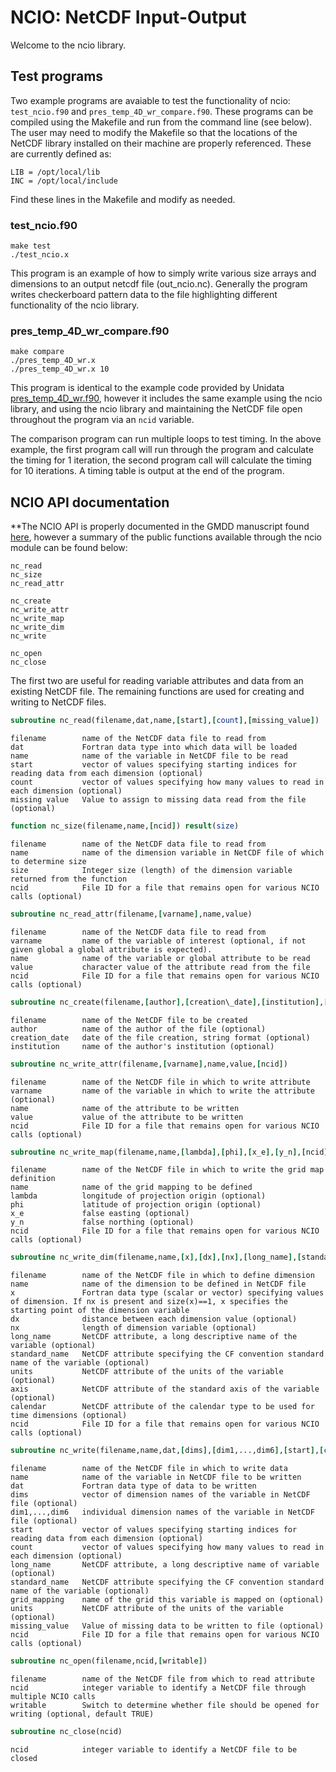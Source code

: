 
# NCIO: NetCDF Input-Output

Welcome to the ncio library.

## Test programs

Two example programs are avaiable to test the functionality of ncio:
```test_ncio.f90``` and ```pres_temp_4D_wr_compare.f90```. These programs can be compiled using the Makefile and run from the command line (see below). The user may need to modify the Makefile so that the locations of the NetCDF library installed on their machine are properly referenced. These are currently defined as:

```
LIB = /opt/local/lib
INC = /opt/local/include
```

Find these lines in the Makefile and modify as needed. 

### test_ncio.f90 

```
make test 
./test_ncio.x 
```

This program is an example of how to simply write various size arrays and dimensions to an output netcdf file (out_ncio.nc). Generally the program writes checkerboard pattern data to the file highlighting different functionality of the ncio library. 

### pres_temp_4D_wr_compare.f90 

```
make compare 
./pres_temp_4D_wr.x
./pres_temp_4D_wr.x 10 
```

This program is identical to the example code provided by Unidata [pres_temp_4D_wr.f90](http://www.unidata.ucar.edu/software/netcdf/docs/netcdf-tutorial), however it includes the same example using the ncio library, and using the ncio library and maintaining the NetCDF file open throughout the program via an `ncid` variable.

The comparison program can run multiple loops to test timing. In the above example, the first program call will run through the program and calculate the timing for 1 iteration, the second program call will calculate the timing for 10 iterations. A timing table is output at the end of the program. 

## NCIO API documentation

**The NCIO API is properly documented in the GMDD manuscript found [here](http://www.geosci-model-dev.net/), however a summary of the public functions available through the ncio module can be found below:

```
nc_read
nc_size
nc_read_attr

nc_create
nc_write_attr
nc_write_map
nc_write_dim
nc_write

nc_open
nc_close
```

The first two are useful for reading variable attributes and data from an existing NetCDF file. The remaining functions are used for creating and writing to NetCDF files. 

```fortran
subroutine nc_read(filename,dat,name,[start],[count],[missing_value])
```
```
filename        name of the NetCDF data file to read from
dat             Fortran data type into which data will be loaded
name            name of the variable in NetCDF file to be read
start           vector of values specifying starting indices for reading data from each dimension (optional) 
count           vector of values specifying how many values to read in each dimension (optional)
missing value   Value to assign to missing data read from the file (optional)
```

```fortran
function nc_size(filename,name,[ncid]) result(size)
```
```
filename        name of the NetCDF data file to read from
name            name of the dimension variable in NetCDF file of which to determine size
size            Integer size (length) of the dimension variable returned from the function
ncid            File ID for a file that remains open for various NCIO calls (optional)
```

```fortran
subroutine nc_read_attr(filename,[varname],name,value)
```
```
filename        name of the NetCDF data file to read from
varname         name of the variable of interest (optional, if not given global a global attribute is expected).
name            name of the variable or global attribute to be read
value           character value of the attribute read from the file
ncid            File ID for a file that remains open for various NCIO calls (optional)
```

```fortran
subroutine nc_create(filename,[author],[creation\_date],[institution],[description])
```
```
filename        name of the NetCDF file to be created
author          name of the author of the file (optional)
creation_date   date of the file creation, string format (optional)
institution     name of the author's institution (optional)
```

```fortran
subroutine nc_write_attr(filename,[varname],name,value,[ncid])
```
```
filename        name of the NetCDF file in which to write attribute
varname         name of the variable in which to write the attribute (optional)
name            name of the attribute to be written
value           value of the attribute to be written
ncid            File ID for a file that remains open for various NCIO calls (optional)
```

```fortran
subroutine nc_write_map(filename,name,[lambda],[phi],[x_e],[y_n],[ncid])
```
```
filename        name of the NetCDF file in which to write the grid map definition
name            name of the grid mapping to be defined
lambda          longitude of projection origin (optional)
phi             latitude of projection origin (optional)
x_e             false easting (optional)
y_n             false northing (optional)
ncid            File ID for a file that remains open for various NCIO calls (optional)
```

```fortran
subroutine nc_write_dim(filename,name,[x],[dx],[nx],[long_name],[standard_name],[units],[axis],[calendar],[ncid])
```
```
filename        name of the NetCDF file in which to define dimension
name            name of the dimension to be defined in NetCDF file
x               Fortran data type (scalar or vector) specifying values of dimension. If nx is present and size(x)==1, x specifies the starting point of the dimension variable
dx              distance between each dimension value (optional)
nx              length of dimension variable (optional)
long_name       NetCDF attribute, a long descriptive name of the variable (optional)
standard_name   NetCDF attribute specifying the CF convention standard name of the variable (optional)
units           NetCDF attribute of the units of the variable (optional)
axis            NetCDF attribute of the standard axis of the variable (optional)
calendar        NetCDF attribute of the calendar type to be used for time dimensions (optional)
ncid            File ID for a file that remains open for various NCIO calls (optional)
```

```fortran
subroutine nc_write(filename,name,dat,[dims],[dim1,...,dim6],[start],[count],[long_name],[standard_name],[grid_mapping],[units],[missing_value],[ncid])
```
```
filename        name of the NetCDF file in which to write data
name            name of the variable in NetCDF file to be written
dat             Fortran data type of data to be written
dims            vector of dimension names of the variable in NetCDF file (optional)
dim1,...,dim6   individual dimension names of the variable in NetCDF file (optional)
start           vector of values specifying starting indices for reading data from each dimension (optional)
count           vector of values specifying how many values to read in each dimension (optional)
long_name       NetCDF attribute, a long descriptive name of variable (optional)
standard_name   NetCDF attribute specifying the CF convention standard name of the variable (optional)
grid_mapping    name of the grid this variable is mapped on (optional)
units           NetCDF attribute of the units of the variable (optional)
missing_value   Value of missing data to be written to file (optional)
ncid            File ID for a file that remains open for various NCIO calls (optional) 
```

```fortran
subroutine nc_open(filename,ncid,[writable])
```
```
filename        name of the NetCDF file from which to read attribute
ncid            integer variable to identify a NetCDF file through multiple NCIO calls
writable        Switch to determine whether file should be opened for writing (optional, default TRUE)
```

```fortran
subroutine nc_close(ncid)
```
```
ncid            integer variable to identify a NetCDF file to be closed
```
